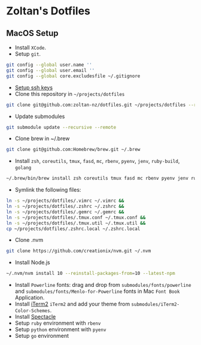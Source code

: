 # Zoltan's Dotfiles

## MacOS Setup

- Install `XCode`.
- Setup `git`.

```bash
git config --global user.name ''
git config --global user.email ''
git config --global core.excludesfile ~/.gitignore
```

- [Setup ssh keys](https://help.github.com/articles/generating-a-new-ssh-key-and-adding-it-to-the-ssh-agent/)
- Clone this repository in `~/projects/dotfiles`

```bash
git clone git@github.com:zoltan-nz/dotfiles.git ~/projects/dotfiles --recurse-submodules
```

- Update submodules

```bash
git submodule update --recursive --remote
```

- Clone brew in ~/.brew

```bash
git clone git@github.com:Homebrew/brew.git ~/.brew
```

- Install `zsh`, `coreutils`, `tmux`, `fasd`, `mc`, `rbenv`, `pyenv`, `jenv`, `ruby-build`, `golang`

```bash
~/.brew/bin/brew install zsh coreutils tmux fasd mc rbenv pyenv jenv ruby-build golang
```

- Symlink the following files:

```bash
ln -s ~/projects/dotfiles/.vimrc ~/.vimrc &&
ln -s ~/projects/dotfiles/.zshrc ~/.zshrc &&
ln -s ~/projects/dotfiles/.gemrc ~/.gemrc &&
ln -s ~/projects/dotfiles/.tmux.conf ~/.tmux.conf &&
ln -s ~/projects/dotfiles/.tmux.util ~/.tmux.util &&
cp ~/projects/dotfiles/.zshrc.local ~/.zshrc.local
```

- Clone .nvm

```bash
git clone https://github.com/creationix/nvm.git ~/.nvm
```

- Install Node.js

```bash
~/.nvm/nvm install 10 --reinstall-packages-from=10 --latest-npm
```

- Install `Powerline` fonts: drag and drop from `submodules/fonts/powerline` and `submodules/fonts/Menlo-for-Powerline` fonts in Mac `Font Book` Application.
- Install [iTerm2](https://www.iterm2.com/) `iTerm2` and add your theme from `submodules/iTerm2-Color-Schemes`.
- Install [Spectacle](https://www.spectacleapp.com/)
- Setup `ruby` environment with `rbenv`
- Setup `python` environment with `pyenv`
- Setup `go` environment
